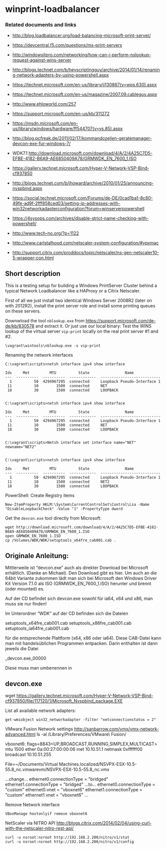 
# winprint-loadbalancer

### Related documents and links
- http://blog.loadbalancer.org/load-balancing-microsoft-print-server/
- https://devcentral.f5.com/questions/ms-print-servers
- http://windowsitpro.com/networking/how-can-i-perform-nslookup-request-against-wins-server
- http://blogs.technet.com/b/heyscriptingguy/archive/2014/01/14/renaming-network-adapters-by-using-powershell.aspx
- https://technet.microsoft.com/en-us/library/jj130867(v=wps.630).aspx
- https://technet.microsoft.com/en-us/magazine/2007.09.cableguy.aspx
- http://www.ehloworld.com/257
- https://support.microsoft.com/en-us/kb/311272
- https://msdn.microsoft.com/en-us/library/windows/hardware/ff544707(v=vs.85).aspx
- http://blog.pcfreak.de/2011/02/17/kommandozeilen-geratemanager-devcon-exe-fur-windows-7/
- WDK7.1 http://download.microsoft.com/download/4/A/2/4A25C7D5-EFBE-4182-B6A9-AE6850409A78/GRMWDK_EN_7600_1.ISO
- https://gallery.technet.microsoft.com/Hyper-V-Network-VSP-Bind-cf937850

- http://blogs.technet.com/b/jhoward/archive/2010/01/25/announcing-nvspbind.aspx
- https://social.technet.microsoft.com/Forums/de-DE/0cad1ba1-8c80-49fe-ad9f-2fff858ced03/setting-ip-addresses-with-win32networkadapterconfiguration?forum=winserverpowershell
- https://4sysops.com/archives/disable-strict-name-checking-with-powershell/
- http://www.tech-no.org/?p=1122
- http://www.carlstalhood.com/netscaler-system-configuration/#vpxmac
- http://support.citrix.com/proddocs/topic/netscaler/ns-gen-netscaler10-5-wrapper-con.html



## Short description

This is a testing setup for building a Windows PrintServer Cluster behind a typical Network Loadbalancer like a HAProxy or a Citrix Netscaler.

First of all we just install two identical Windows Server 2008R2 (later on with 2012R2), install the print server role and install some printing queues on these servers.



Downwload the tool `nblookup.exe` from https://support.microsoft.com/de-de/kb/830578 and extract it. Or just use our local binary:
Test the WINS lookup of the virtual server `vip-print` locally on the real print server #1 and #2.
```
\vagrant\wintools\nblookup.exe -s vip-print
```


Renaming the network interfaces
```
C:\vagrant\scripts>netsh interface ipv4 show interface

Idx     Met         MTU          State                Name
---  ----------  ----------  ------------  ---------------------------
  1          50  4294967295  connected     Loopback Pseudo-Interface 1
 11          10        1500  connected     NET
 18          30        1500  connected     LOOPBACK


C:\vagrant\scripts>netsh interface ipv4 show interface

Idx     Met         MTU          State                Name
---  ----------  ----------  ------------  ---------------------------
  1          50  4294967295  connected     Loopback Pseudo-Interface 1
 11          10        1500  connected     NET
 18          30        1500  connected     LOOPBACK


C:\vagrant\scripts>Netsh interface set interface name="NET" newname="NET2"


C:\vagrant\scripts>netsh interface ipv4 show interface

Idx     Met         MTU          State                Name
---  ----------  ----------  ------------  ---------------------------
  1          50  4294967295  connected     Loopback Pseudo-Interface 1
 11          10        1500  connected     NET2
 18          30        1500  connected     LOOPBACK
```


PowerShell: Create Registry items
```
New-ItemProperty HKLM:\System\CurrentControlSet\Control\Lsa -Name "DisableLoopbackCheck" -Value "1" -PropertyType dword
```


Get the `devcon.exe` tool directly from Microsoft:
```
wget http://download.microsoft.com/download/4/A/2/4A25C7D5-EFBE-4182-B6A9-AE6850409A78/GRMWDK_EN_7600_1.ISO
open GRMWDK_EN_7600_1.ISO
cp /Volumes/WDK/WDK/setuptools_x64fre_cab001.cab .
```

Originale Anleitung:
---
Mittlerweile ist “devcon.exe” auch als direkter Download bei Microsoft erhältlich. (Danke an Michael). Den Download gibt es hier.
Um auch an die 64bit Variante zukommen lädt man sich bei Microsoft den Windows Driver Kit Version 7.1.0 als ISO (GRMWDK_EN_7600_1.ISO) herunter und brennt (oder mounted) es.

Auf der CD befindet sich devcon.exe sowohl für ia64, x64 und x86, man muss sie nur finden!

Im Unterordner “WDK” auf der CD befinden sich die Dateien

setuptools_x64fre_cab001.cab
setuptools_x86fre_cab001.cab
setuptools_ia64fre_cab001.cab

für die entsprechende Plattform (x64, x86 oder ia64). Diese CAB-Datei kann man mit handelsüblichen Programmen entpacken. Darin enthalten ist dann jeweils die Datei

_devcon.exe_00000

Diese muss man umbenennen in

devcon.exe
---
wget https://gallery.technet.microsoft.com/Hyper-V-Network-VSP-Bind-cf937850/file/117120/1/Microsoft_Nvspbind_package.EXE


List all available network adapters:
```
get-wmiobject win32_networkadapter -filter "netconnectionstatus = 2" 

```

VMware Fusion Network settings
http://sanbarrow.com/vmx/vmx-network-advanced.html
ls -al /Library/Preferences/VMware\ Fusion/

vboxnet6: flags=8843<UP,BROADCAST,RUNNING,SIMPLEX,MULTICAST> mtu 1500
	ether 0a:00:27:00:00:06
	inet 10.10.51.1 netmask 0xffffff00 broadcast 10.10.51.255

File=~/Documents/Virtual Machines.localized/NSVPX-ESX-10.5-55.8_nc.vmwarevm/NSVPX-ESX-10.5-55.8_nc.vmx

...change...
ethernet0.connectionType = "bridged"
ethernet1.connectionType = "bridged"
...to...
ethernet0.connectionType = "custom"
ethernet0.vnet = "vboxnet6"
ethernet1.connectionType = "custom"
ethernet1.vnet = "vboxnet6"
...

Remove Network interface
```
VBoxManage hostonlyif remove vboxnet6
```


NetScaler via NITRO API
http://blogs.citrix.com/2014/02/04/using-curl-with-the-netscaler-nitro-rest-api/
```
curl -u nsroot:nsroot http://192.168.2.200/nitro/v1/stat
curl -u nsroot:nsroot http://192.168.2.200/nitro/v1/config
```


